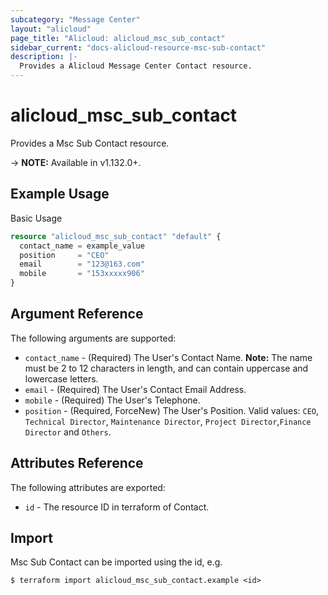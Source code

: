 ```yaml
---
subcategory: "Message Center"
layout: "alicloud"
page_title: "Alicloud: alicloud_msc_sub_contact"
sidebar_current: "docs-alicloud-resource-msc-sub-contact"
description: |-
  Provides a Alicloud Message Center Contact resource.
---
```


# alicloud\_msc\_sub\_contact

Provides a Msc Sub Contact resource.

-> **NOTE:** Available in v1.132.0+.

## Example Usage

Basic Usage

```terraform
resource "alicloud_msc_sub_contact" "default" {
  contact_name = example_value
  position     = "CEO"
  email        = "123@163.com"
  mobile       = "153xxxxx906"
}
```

## Argument Reference

The following arguments are supported:

* `contact_name` - (Required) The User's Contact Name. **Note:** The name must be 2 to 12 characters in length, and can contain uppercase and lowercase letters.
* `email` - (Required) The User's Contact Email Address.
* `mobile` - (Required) The User's Telephone.
* `position` - (Required, ForceNew) The User's Position. Valid values: `CEO`, `Technical Director`, `Maintenance Director`, `Project Director`,`Finance Director` and `Others`.

## Attributes Reference

The following attributes are exported:

* `id` - The resource ID in terraform of Contact.

## Import

Msc Sub Contact can be imported using the id, e.g.

```
$ terraform import alicloud_msc_sub_contact.example <id>
```
